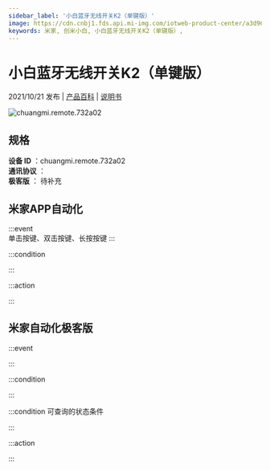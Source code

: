 ```yaml
---
sidebar_label: '小白蓝牙无线开关K2（单键版）'
image: https://cdn.cnbj1.fds.api.mi-img.com/iotweb-product-center/a3d9687d0e789391435b30bc1522651a_1629970721065.png?GalaxyAccessKeyId=AKVGLQWBOVIRQ3XLEW&Expires=9223372036854775807&Signature=fJNYvXOeU3xbKbZEhUBc8N+JJ68=
keywords: 米家, 创米小白, 小白蓝牙无线开关K2（单键版）, 
---
```

# 小白蓝牙无线开关K2（单键版）

2021/10/21 发布 | [产品百科](https://home.mi.com/webapp/content/baike/product/index.html?model=chuangmi.remote.732a02/) | [说明书](https://home.mi.com/views/introduction.html?model=chuangmi.remote.732a02&region=cn)

![chuangmi.remote.732a02](https://cdn.cnbj1.fds.api.mi-img.com/iotweb-product-center/a3d9687d0e789391435b30bc1522651a_1629970721065.png?GalaxyAccessKeyId=AKVGLQWBOVIRQ3XLEW&Expires=9223372036854775807&Signature=fJNYvXOeU3xbKbZEhUBc8N+JJ68=)

## 规格  
> 
**设备 ID** ：chuangmi.remote.732a02  
**通讯协议** ：  
**极客版**  ： 待补充 


## 米家APP自动化  

:::event  
单击按键、双击按键、长按按键
:::

:::condition  

:::

:::action   

:::

## 米家自动化极客版  

:::event  

:::

:::condition  

:::

:::condition 可查询的状态条件  

:::

:::action  

:::

        
